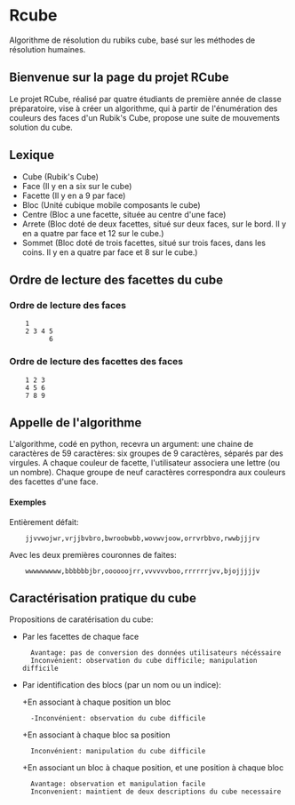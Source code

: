 # Rcube
Algorithme de résolution du rubiks cube, basé sur les méthodes de résolution humaines.

## Bienvenue sur la page du projet RCube
Le projet RCube, réalisé par quatre étudiants de première année de classe préparatoire, vise à créer un algorithme, qui à partir de l'énumération des couleurs des faces d'un Rubik's Cube, propose une suite de mouvements solution du cube.

## Lexique
* Cube (Rubik's Cube)
* Face (Il y en a six sur le cube)
* Facette (Il y en a 9 par face)
* Bloc (Unité cubique mobile composants le cube)
* Centre (Bloc a une facette, située au centre d'une face)
* Arrete (Bloc doté de deux facettes, situé sur deux faces, sur le bord. Il y en a quatre par face et 12 sur le cube.)
* Sommet (Bloc doté de trois facettes, situé sur trois faces, dans les coins. Il y en a quatre par face et 8 sur le cube.)

## Ordre de lecture des facettes du cube
### Ordre de lecture des faces
        1
        2 3 4 5
              6
### Ordre de lecture des facettes des faces
        1 2 3
        4 5 6
        7 8 9
## Appelle de l'algorithme
L'algorithme, codé en python, recevra un argument: une chaine de caractères de 59 caractères: six groupes de 9 caractères, séparés par des virgules. A chaque couleur de facette, l'utilisateur associera une lettre (ou un nombre). Chaque groupe de neuf caractères correspondra aux couleurs des facettes d'une face.

#### Exemples
Entièrement défait:

        jjvvwojwr,vrjjbvbro,bwroobwbb,wovwvjoow,orrvrbbvo,rwwbjjjrv
Avec les deux premières couronnes de faites:

        wwwwwwwww,bbbbbbjbr,oooooojrr,vvvvvvboo,rrrrrrjvv,bjojjjjjv

## Caractérisation pratique du cube
Propositions de caratérisation du cube:
* Par les facettes de chaque face

        Avantage: pas de conversion des données utilisateurs nécéssaire
        Inconvénient: observation du cube difficile; manipulation difficile

* Par identification des blocs (par un nom ou un indice):

    +En associant à chaque position un bloc

        -Inconvénient: observation du cube difficile

    +En associant à chaque bloc sa position

        Inconvénient: manipulation du cube difficile

    +En associant un bloc à chaque position, et une position à chaque bloc

        Avantage: observation et manipulation facile
        Inconvenient: maintient de deux descriptions du cube necessaire

